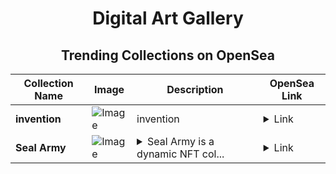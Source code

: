<div align="center">

# Digital Art Gallery

## Trending Collections on OpenSea

| Collection Name                       | Image                                                                                     | Description                       | OpenSea Link                                                                                          |
|---------------------------------------|-------------------------------------------------------------------------------------------|-----------------------------------|--------------------------------------------------------------------------------------------------------|
| **invention** | ![Image](https://i.seadn.io/s/raw/files/d1a976e3cdca04dcd07565f33c04facd.png?w=500&auto=format?w=200&auto=format) | invention | <details><summary>Link</summary>[invention](https://opensea.io/collection/invention-14)</details> |
| **Seal Army** | ![Image](https://i.seadn.io/s/raw/files/fe7c6d9c4a211accef388f4474a471d7.png?w=500&auto=format?w=200&auto=format) | <details><summary>Seal Army is a dynamic NFT col...</summary>Seal Army is a dynamic NFT collection featuring a squad of fearless, playful seals, each with its own unique personality, ready to take over the digital seas!</details> | <details><summary>Link</summary>[Seal Army](https://opensea.io/collection/seal-army-414)</details> |

</div>